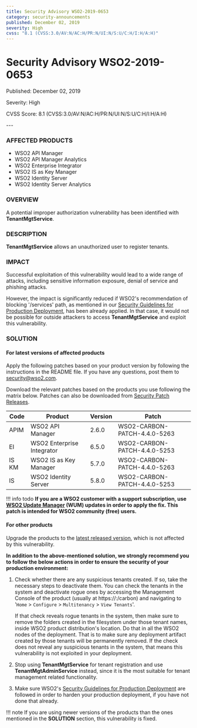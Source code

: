 ```yaml
---
title: Security Advisory WSO2-2019-0653
category: security-announcements
published: December 02, 2019
severity: High
cvss: "8.1 (CVSS:3.0/AV:N/AC:H/PR:N/UI:N/S:U/C:H/I:H/A:H)"
---
```


# Security Advisory WSO2-2019-0653

<p class="doc-info">Published: December 02, 2019</p>
<p class="doc-info">Severity: High</p>
<p class="doc-info">CVSS Score: 8.1 (CVSS:3.0/AV:N/AC:H/PR:N/UI:N/S:U/C:H/I:H/A:H)</p>
---

### AFFECTED PRODUCTS
* WSO2 API Manager
* WSO2 API Manager Analytics
* WSO2 Enterprise Integrator
* WSO2 IS as Key Manager
* WSO2 Identity Server 
* WSO2 Identity Server Analytics


### OVERVIEW
A potential improper authorization vulnerability has been identified with **TenantMgtService**.


### DESCRIPTION
**TenantMgtService** allows an unauthorized user to register tenants.


### IMPACT
Successful exploitation of this vulnerability would lead to a wide range of attacks, including sensitive information exposure, denial of service and phishing attacks.
                                   
However, the impact is significantly reduced if WSO2's recommendation of blocking '/services' path, as mentioned in our [Security Guidelines for Production Deployment](https://docs.wso2.com/display/ADMIN44x/Security+Guidelines+for+Production+Deployment), has been already applied. In that case, it would not be possible for outside attackers to access **TenantMgtService** and exploit this vulnerability.


### SOLUTION

#### For latest versions of affected products
Apply the following patches based on your product version by following the instructions in the README file. If you have any questions, post them to <security@wso2.com>.

Download the relevant patches based on the products you use following the matrix below. Patches can also be downloaded from [Security Patch Releases](https://wso2.com/security-patch-releases/).


| **Code** | **Product**                | **Version** | **Patch**                    |
| -------- | -------------------------- | ----------- | ---------------------------- |
| APIM     | WSO2 API Manager           | 2.6.0       | WSO2-CARBON-PATCH-4.4.0-5263 |
| EI       | WSO2 Enterprise Integrator | 6.5.0       | WSO2-CARBON-PATCH-4.4.0-5253 |
| IS KM    | WSO2 IS as Key Manager     | 5.7.0       | WSO2-CARBON-PATCH-4.4.0-5263 |
| IS       | WSO2 Identity Server       | 5.8.0       | WSO2-CARBON-PATCH-4.4.0-5253 |


!!! info todo
    **If you are a WSO2 customer with a support subscription, use [WSO2 Update Manager](https://wso2.com/updates/wum) (WUM) updates in order to apply the fix. This patch is intended for WSO2 community (free) users.**

#### For other products
Upgrade the products to the [latest released version](https://wso2.com/products/carbon/release-matrix/), which is not affected by this vulnerability.

**In addition to the above-mentioned solution, we strongly recommend you to follow the below actions in order to ensure the security of your production environment:**

1. Check whether there are any suspicious tenants created. If so, take the necessary steps to deactivate them. You can check the tenants in the system and deactivate rogue ones by accessing the Management Console of the product (usually at https://:/carbon) and navigating to '`Home` > `Configure` > `Multitenancy` > `View Tenants`'. 

    If that check reveals rogue tenants in the system, then make sure to remove the folders created in the filesystem under those tenant names, inside WSO2 product distribution's location. Do that in all the WSO2 nodes of the deployment. That is to make sure any deployment artifact created by those tenants will be permanently removed. If the check does not reveal any suspicious tenants in the system, that means this vulnerability is not exploited in your deployment.

2. Stop using **TenantMgtService** for tenant registration and use **TenantMgtAdminService** instead, since it is the most suitable for tenant management related functionality.
3. Make sure WSO2's [Security Guidelines for Production Deployment](https://docs.wso2.com/display/ADMIN44x/Security+Guidelines+for+Production+Deployment) are followed in order to harden your production deployment, if you have not done that already. 

!!! note
    If you are using newer versions of the products than the ones mentioned in the **SOLUTION** section, this vulnerability is fixed.
